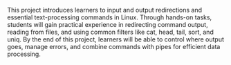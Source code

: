 This project introduces learners to input and output redirections and essential text-processing commands in Linux. Through hands-on tasks, students will gain practical experience in redirecting command output, reading from files, and using common filters like cat, head, tail, sort, and uniq. By the end of this project, learners will be able to control where output goes, manage errors, and combine commands with pipes for efficient data processing.
